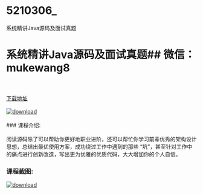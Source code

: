 # 5210306_
系统精讲Java源码及面试真题
# 系统精讲Java源码及面试真题## 微信：mukewang8
<br/></br>[下载地址](http://www.36tz.cn/article/5210306 "下载地址")
<br/></br>[![download](http://36tz.cn/muke_img/2020_02_1-60-300x209.png "下载地址")](http://www.36tz.cn/article/5210306 "下载地址")
<br/></br>### 课程介绍:<br/></br>阅读源码除了可以帮助你更好地职业进阶，还可以帮忙你学习前辈优秀的架构设计思想，总结出最优使用方案，成功绕过工作中遇到的那些 “坑”，甚至针对工作中的痛点进行创新改造，写出更为优雅的优质代码，大大增加你的个人自信。

### 课程截图:
[![download](http://36tz.cn/muke_img/2020_02_11-57.png "下载地址")](http://www.36tz.cn/article/5210306 "下载地址")
